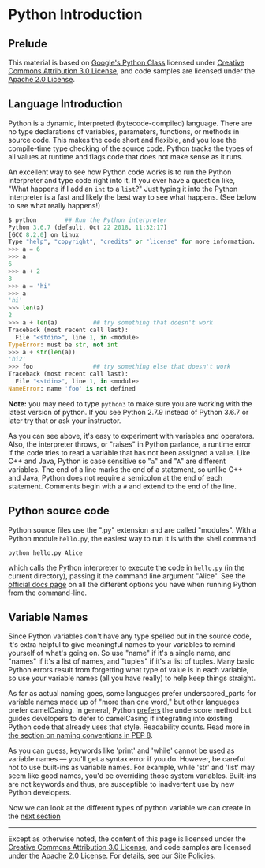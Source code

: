 # Python Introduction

## Prelude

This material is based on [Google's Python
Class](https://developers.google.com/edu/python/) licensed under [Creative
Commons Attribution 3.0 License](http://creativecommons.org/licenses/by/3.0/),
and code samples are licensed under the [Apache 2.0
License](http://www.apache.org/licenses/LICENSE-2.0).

## Language Introduction

Python is a dynamic, interpreted (bytecode-compiled) language. There are
no type declarations of variables, parameters, functions, or methods in
source code. This makes the code short and flexible, and you lose the
compile-time type checking of the source code. Python tracks the types
of all values at runtime and flags code that does not make sense as it
runs.

An excellent way to see how Python code works is to run the Python
interpreter and type code right into it. If you ever have a question
like, "What happens if I add an `int` to a `list`?" Just typing it into
the Python interpreter is a fast and likely the best way to see what
happens. (See below to see what really happens!)

```python
$ python        ## Run the Python interpreter
Python 3.6.7 (default, Oct 22 2018, 11:32:17)
[GCC 8.2.0] on linux
Type "help", "copyright", "credits" or "license" for more information.
>>> a = 6
>>> a
6
>>> a + 2
8
>>> a = 'hi'
>>> a
'hi'
>>> len(a)
2
>>> a + len(a)          ## try something that doesn't work
Traceback (most recent call last):
  File "<stdin>", line 1, in <module>
TypeError: must be str, not int
>>> a + str(len(a))
'hi2'
>>> foo                 ## try something else that doesn't work
Traceback (most recent call last):
  File "<stdin>", line 1, in <module>
NameError: name 'foo' is not defined
```

**Note:** you may need to type `python3` to make sure you are working with the
latest version of python. If you see Python 2.7.9 instead of Python 3.6.7 or later try
that or ask your instructor.

As you can see above, it's easy to experiment with variables and
operators. Also, the interpreter throws, or "raises" in Python parlance,
a runtime error if the code tries to read a variable that has not been
assigned a value. Like C++ and Java, Python is case sensitive so "`a`" and
"`A`" are different variables. The end of a line marks the end of a
statement, so unlike C++ and Java, Python does not require a semicolon
at the end of each statement. Comments begin with a `#` and extend to
the end of the line.

## Python source code

Python source files use the ".py" extension and are called "modules".
With a Python module `hello.py`, the easiest way to run it is with the
shell command 

    python hello.py Alice
    
which calls the Python interpreter
to execute the code in `hello.py` (in the current directory), passing it the command line argument
"Alice". See the [official docs
page](http://docs.python.org/using/cmdline) on all the different options
you have when running Python from the command-line.

## Variable Names

Since Python variables don't have any type spelled out in the source
code, it's extra helpful to give meaningful names to your variables to
remind yourself of what's going on. So use "name" if it's a single name,
and "names" if it's a list of names, and "tuples" if it's a list of
tuples. Many basic Python errors result from forgetting what type of
value is in each variable, so use your variable names (all you have
really) to help keep things straight.

As far as actual naming goes, some languages prefer underscored\_parts
for variable names made up of "more than one word," but other languages
prefer camelCasing. In general, Python
[prefers](http://python.org/dev/peps/pep-0008/#function-names) the
underscore method but guides developers to defer to camelCasing if
integrating into existing Python code that already uses that style.
Readability counts. Read more in [the section on naming conventions in
PEP 8](https://www.python.org/dev/peps/pep-0008/#naming-conventions).

As you can guess, keywords like 'print' and 'while' cannot be used as
variable names — you'll get a syntax error if you do. However, be
careful not to use built-ins as variable names. For example, while 'str'
and 'list' may seem like good names, you'd be overriding those system
variables. Built-ins are not keywords and thus, are susceptible to
inadvertent use by new Python developers.


Now we can look at the different types of python variable we can create in the [next section](strings)

----

Except as otherwise noted, the content of this page is licensed under
the [Creative Commons Attribution 3.0
License](http://creativecommons.org/licenses/by/3.0/), and code samples
are licensed under the [Apache 2.0
License](http://www.apache.org/licenses/LICENSE-2.0). For details, see
our [Site Policies](https://developers.google.com/terms/site-policies).
